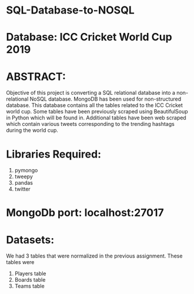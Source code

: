 # SQL-Database-to-NOSQL

# Database: ICC Cricket World Cup 2019

# ABSTRACT:
Objective of this project is converting a SQL relational database into a non-relational NoSQL database. MongoDB has been used for non-structured database. This database contains all the tables related to the ICC Cricket world cup. Some tables have been previously scraped using BeautifulSoup in Python which will be found in. Additional tables have been web scraped which contain various tweets corresponding to the trending hashtags during the world cup.

# Libraries Required:
1. pymongo
2. tweepy
3. pandas
4. twitter

# MongoDb port: localhost:27017

# Datasets:
We had 3 tables that were normalized in the previous assignment. These tables were
1.	Players table
2.	Boards table
3.	Teams table
